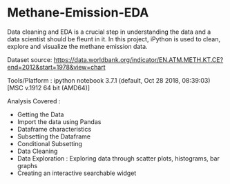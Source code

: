 # Methane-Emission-EDA
Data cleaning and EDA is a crucial step in understanding the data and  a data scientist should be fleunt in it. In this project, iPython is used to clean, explore and visualize the methane emission data.

Dataset source: https://data.worldbank.org/indicator/EN.ATM.METH.KT.CE?end=2012&start=1978&view=chart

Tools/Platform : ipython notebook 3.7.1 (default, Oct 28 2018, 08:39:03) [MSC v.1912 64 bit (AMD64)]

Analysis Covered :

* Getting the Data
* Import the data using Pandas
* Dataframe characteristics
* Subsetting the Dataframe
* Conditional Subsetting
* Data Cleaning
* Data Exploration : Exploring data through scatter plots, histograms, bar graphs
* Creating an interactive searchable widget
